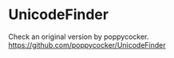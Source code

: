 UnicodeFinder
=============

Check an original version by poppycocker.
https://github.com/poppycocker/UnicodeFinder
